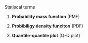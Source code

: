 Statiscal terms

1. **Probability mass function** (PMF)

2. **Probibiligy density funciton** (PDF)

3. **Quantile-quantile plot** (Q-Q plot)